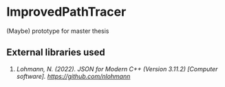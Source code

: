 # ImprovedPathTracer
(Maybe) prototype for master thesis


## External libraries used
1. *Lohmann, N. (2022). JSON for Modern C++ (Version 3.11.2) [Computer software]. https://github.com/nlohmann*
